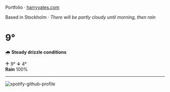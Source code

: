 Portfolio · [harryyates.com](https://harryyates.com)

<!-- WEATHER_START -->
Based in Stockholm · *There will be partly cloudy until morning, then rain*

# 9°
🌧️ **Steady drizzle conditions**

**↑** 9° **↓** 4°  
**Rain** 100%

---
<!-- WEATHER_END -->

<p align="left">
  <a>
    <img src="https://spotify-github-profile.kittinanx.com/api/view?uid=bigbello&cover_image=true&theme=natemoo-re&show_offline=true&background_color=121212&interchange=false&bar_color=53b14f&bar_color_cover=false" alt="spotify-github-profile">
  </a>
</p>